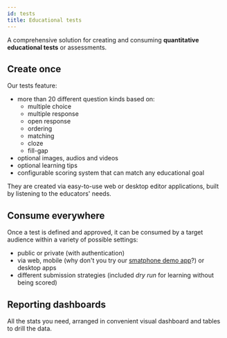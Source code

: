 ```yaml
---
id: tests
title: Educational tests
---
```


A comprehensive solution for creating and consuming **quantitative educational tests** or assessments.

## Create once

Our tests feature:
 * more than 20 different question kinds based on:
   - multiple choice
   - multiple response 
   - open response
   - ordering
   - matching
   - cloze
   - fill-gap
 * optional images, audios and videos
 * optional learning tips
 * configurable scoring system that can match any educational goal

They are created via easy-to-use web or desktop editor applications, built by listening to the educators' needs.

## Consume everywhere

Once a test is defined and approved, it can be consumed by a target audience within a variety of possible settings:
 * public or private (with authentication)
 * via web, mobile (why don't you try our [smatphone demo app](demo)?) or desktop apps
 * different submission strategies (included _dry run_ for learning without being scored)
 
## Reporting dashboards

All the stats you need, arranged in convenient visual dashboard and tables to drill the data.